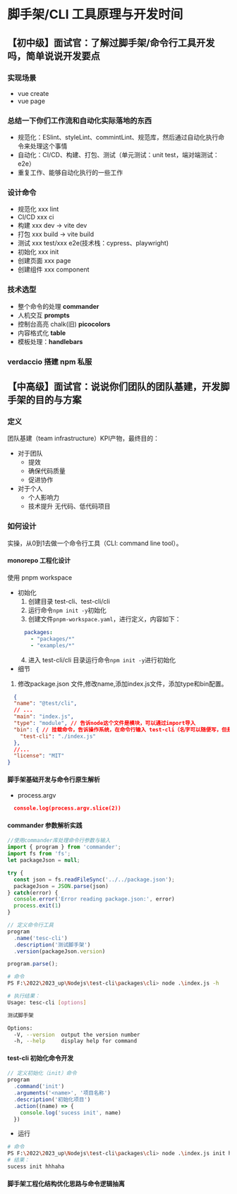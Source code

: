 # 脚手架/CLI 工具原理与开发时间
## 【初中级】面试官：了解过脚手架/命令行工具开发吗，简单说说开发要点

### 实现场景
- vue create
- vue page

### 总结一下你们工作流和自动化实际落地的东西
- 规范化：ESlint、styleLint、commintLint、规范库，然后通过自动化执行命令来处理这个事情
- 自动化：CI/CD、构建、打包、测试（单元测试：unit test，端对端测试：e2e）
- 重复工作、能够自动化执行的一些工作

### 设计命令
- 规范化     xxx lint
- CI/CD      xxx ci
- 构建       xxx dev   -> vite dev
- 打包       xxx build -> vite build
- 测试       xxx test/xxx e2e(技术栈：cypress、playwright)
- 初始化     xxx init
- 创建页面   xxx page
- 创建组件   xxx component

### 技术选型
- 整个命令的处理 **commander**
- 人机交互 **prompts**
- 控制台高亮 chalk(旧) **picocolors**
- 内容格式化 **table**
- 模板处理：**handlebars**

### verdaccio 搭建 npm 私服


## 【中高级】面试官：说说你们团队的团队基建，开发脚手架的目的与方案

### 定义

团队基建（team infrastructure）KPI产物，最终目的：
- 对于团队
  - 提效
  - 确保代码质量
  - 促进协作
- 对于个人
  - 个人影响力
  - 技术提升
无代码、低代码项目

### 如何设计

实操，从0到1去做一个命令行工具（CLI: command line tool）。

#### monorepo 工程化设计
使用 pnpm workspace
  - 初始化
    1. 创建目录 test-cli、test-cli/cli
    2. 运行命令`npm init -y`初始化
    3. 创建文件`pnpm-workspace.yaml`，进行定义，内容如下：
    ```yaml
      packages:
        - "packages/*"
        - "examples/*"
    ```
    4. 进入 test-cli/cli 目录运行命令`npm init -y`进行初始化
  - 细节
  1. 修改package.json 文件,修改name,添加index.js文件，添加type和bin配置。
  ```json
    {
    "name": "@test/cli",
    // ...
    "main": "index.js",
    "type": "module", // 告诉node这个文件是模块，可以通过import导入
    "bin": { // 挂载命令，告诉操作系统，在命令行输入 test-cli（名字可以随便写，但是要和package.json的bin的key一致） 就能执行这个文件
      "test-cli": "./index.js"
    },
    //...
    "license": "MIT"
  }
  ```

#### 脚手架基础开发与命令行原生解析
  - process.argv

  ```json
    console.log(process.argv.slice(2))
  ```

#### commander 参数解析实践
```js
//使用commander库处理命令行参数与输入
import { program } from 'commander';
import fs from 'fs';
let packageJson = null;

try {
  const json = fs.readFileSync('../../package.json');
  packageJson = JSON.parse(json)
} catch(error) {
  console.error('Error reading package.json:', error)
  process.exit(1)
}

// 定义命令行工具
program
  .name('tesc-cli')
  .description('测试脚手架')
  .version(packageJson.version)

program.parse();
```

```bash
# 命令
PS F:\2022\2023_up\Nodejs\test-cli\packages\cli> node .\index.js -h

# 执行结果：
Usage: tesc-cli [options]

测试脚手架

Options:
  -V, --version  output the version number
  -h, --help     display help for command
```

#### test-cli 初始化命令开发
```js
// 定义初始化（init）命令 
program
  .command('init')
  .arguments('<name>', '项目名称')
  .description('初始化项目')
  .action((name) => {
    console.log('sucess init', name)
  })
```
- 运行
```bash
# 命令
PS F:\2022\2023_up\Nodejs\test-cli\packages\cli> node .\index.js init hhhaha
# 结果：
sucess init hhhaha
```

#### 脚手架工程化结构优化思路与命令逻辑抽离

